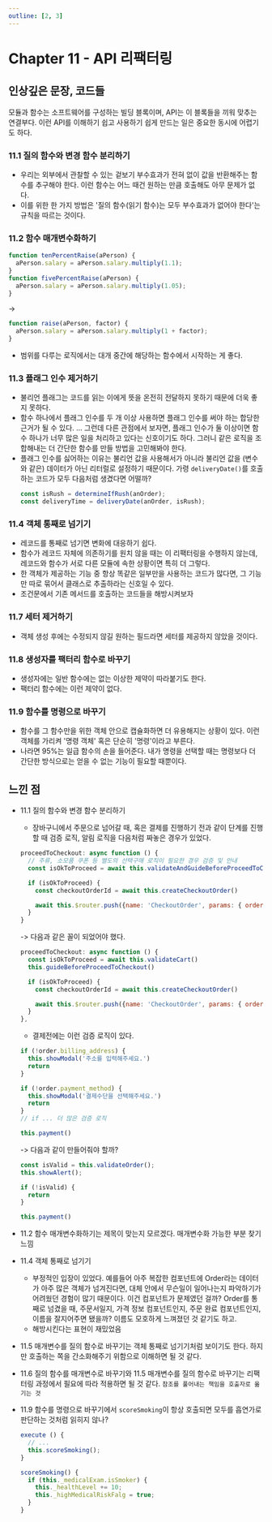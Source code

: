 ```yaml
---
outline: [2, 3]
---
```

# Chapter 11 - API 리팩터링

## 인상깊은 문장, 코드들

모듈과 함수는 소프트웨어를 구성하는 빌딩 블록이며, API는 이 블록들을 끼워 맞추는 연결부다. 이런 API를 이해하기 쉽고 사용하기 쉽게 만드는 일은 중요한 동시에 어렵기도 하다.

### 11.1 질의 함수와 변경 함수 분리하기

- 우리는 외부에서 관찰할 수 있는 겉보기 부수효과가 전혀 없이 값을 반환해주는 함수를 추구해야 한다. 이런 함수는 어느 때건 원하는 만큼 호출해도 아무 문제가 없다.
- 이를 위한 한 가지 방법은 '질의 함수(읽기 함수)는 모두 부수효과가 없어야 한다'는 규칙을 따르는 것이다.

### 11.2 함수 매개변수화하기

```js
function tenPercentRaise(aPerson) {
  aPerson.salary = aPerson.salary.multiply(1.1);
}
function fivePercentRaise(aPerson) {
  aPerson.salary = aPerson.salary.multiply(1.05);
}
```
->

```js
function raise(aPerson, factor) {
  aPerson.salary = aPerson.salary.multiply(1 + factor);
}
```

- 범위를 다루는 로직에서는 대개 중간에 해당하는 함수에서 시작하는 게 좋다.

### 11.3 플래그 인수 제거하기

- 불리언 플래그는 코드를 읽는 이에게 뜻을 온전히 전달하지 못하기 때문에 더욱 좋지 못하다.
- 함수 하나에서 플래그 인수를 두 개 이상 사용하면 플래그 인수를 써야 하는 합당한 근거가 될 수 있다. ... 그런데 다른 관점에서 보자면, 플래그 인수가 둘 이상이면 함수 하나가 너무 많은 일을 처리하고 있다는 신호이기도 하다. 그러니 같은 로직을 조합해내는 더 간단한 함수를 만들 방법을 고민해봐야 한다.
- 플래그 인수를 싫어하는 이유는 불리언 값을 사용해서가 아니라 불리언 값을 (변수와 같은) 데이터가 아닌 리터럴로 설정하기 때문이다. 가령 `deliveryDate()`를 호출하는 코드가 모두 다음처럼 생겼다면 어떨까?
  ```js
  const isRush = determineIfRush(anOrder);
  const deliveryTime = deliveryDate(anOrder, isRush);
  ```

### 11.4 객체 통째로 넘기기

- 레코드를 통째로 넘기면 변화에 대응하기 쉽다.
- 함수가 레코드 자체에 의존하기를 원치 않을 때는 이 리팩터링을 수행하지 않는데, 레코드와 함수가 서로 다른 모듈에 속한 상황이면 특히 더 그렇다.
- 한 객체가 제공하는 기능 중 항상 똑같은 일부만을 사용하는 코드가 많다면, 그 기능만 따로 묶어서 클래스로 추출하라는 신호일 수 있다.
- 조건문에서 기존 메서드를 호출하는 코드들을 해방시켜보자

### 11.7 세터 제거하기

- 객체 생성 후에는 수정되지 않길 원하는 필드라면 세터를 제공하지 않았을 것이다.

### 11.8 생성자를 팩터리 함수로 바꾸기

- 생성자에는 일반 함수에는 없는 이상한 제약이 따라붙기도 한다.
- 팩터리 함수에는 이런 제약이 없다.

### 11.9 함수를 명령으로 바꾸기

- 함수를 그 함수만을 위한 객체 안으로 캡슐화하면 더 유용해지는 상황이 있다. 이런 객체를 가리켜 '명령 객체' 혹은 단순히 '명령'이라고 부른다.
- 나라면 95%는 일급 함수의 손을 들어준다. 내가 명령을 선택할 때는 명령보다 더 간단한 방식으로는 얻을 수 없는 기능이 필요할 때뿐이다.

## 느낀 점

- 11.1 질의 함수와 변경 함수 분리하기
  - 장바구니에서 주문으로 넘어갈 때, 혹은 결제를 진행하기 전과 같이 단계를 진행할 때 검증 로직, 알림 로직을 다음처럼 짜놓은 경우가 있었다.
  ```js
  proceedToCheckout: async function () {
    // 주류, 소모품 쿠폰 등 별도의 선택구매 로직이 필요한 경우 검증 및 안내
    const isOkToProceed = await this.validateAndGuideBeforeProceedToCheckout()

    if (isOkToProceed) {
      const checkoutOrderId = await this.createCheckoutOrder()

      await this.$router.push({name: 'CheckoutOrder', params: { orderId: checkoutOrderId }})
    }
  }
  ```
  -> 다음과 같은 꼴이 되었어야 했다.
  ```js
  proceedToCheckout: async function () {
    const isOkToProceed = await this.validateCart()
    this.guideBeforeProceedToCheckout()

    if (isOkToProceed) {
      const checkoutOrderId = await this.createCheckoutOrder()

      await this.$router.push({name: 'CheckoutOrder', params: { orderId: checkoutOrderId }})
    }
  },
  ```
  - 결제전에는 이런 검증 로직이 있다.
  ```js
  if (!order.billing_address) {
    this.showModal('주소를 입력해주세요.')
    return
  }
  
  if (!order.payment_method) {
    this.showModal('결제수단을 선택해주세요.')
    return
  }
  // if ... 더 많은 검증 로직

  this.payment()
  ```
  -> 다음과 같이 만들어줘야 할까?

  ```js
  const isValid = this.validateOrder();
  this.showAlert();
  
  if (!isValid) {
    return
  }
  
  this.payment()
  ```

- 11.2 함수 매개변수화하기는 제목이 맞는지 모르겠다. 매개변수화 가능한 부분 찾기 느낌
- 11.4 객체 통째로 넘기기
  - 부정적인 입장이 있었다. 예를들어 아주 복잡한 컴포넌트에 Order라는 데이터가 아주 많은 객체가 넘겨진다면, 대체 안에서 무슨일이 일어나는지 파악하기가 어려웠던 경험이 많기 때문이다. 이건 컴포넌트가 문제였던 걸까? Order를 통째로 넘겼을 때, 주문서일지, 가격 정보 컴포넌트인지, 주문 완료 컴포넌트인지, 이름을 잘지어주면 됐을까? 이름도 모호하게 느껴졌던 것 같기도 하고.
  - 해방시킨다는 표현이 재밌었음
- 11.5 매개변수를 질의 함수로 바꾸기는 객체 통째로 넘기기처럼 보이기도 한다. 하지만 호출하는 쪽을 간소화해주기 위함으로 이해하면 될 것 같다.
- 11.6 질의 함수를 매개변수로 바꾸기와 11.5 매개변수를 질의 함수로 바꾸기는 리팩터링 과정에서 필요에 따라 적용하면 될 것 같다. `참조를 풀어내는 책임을 호출자로 옮기는 것`
- 11.9 함수를 명령으로 바꾸기에서 `scoreSmoking`이 항상 호출되면 모두를 흡연가로 판단하는 것처럼 읽히지 않나?
  ```js
  execute () {
    // ...
    this.scoreSmoking();
  }
  
  scoreSmoking() {
    if (this._medicalExam.isSmoker) {
      this._healthLevel += 10;
      this._highMedicalRiskFalg = true;
    }
  }
  ```